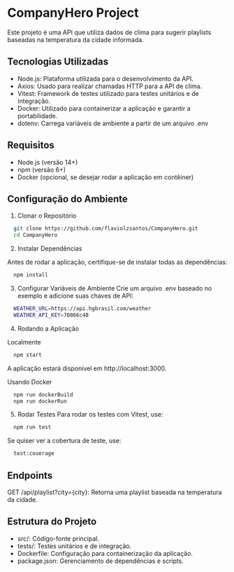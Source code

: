 
# CompanyHero Project

Este projeto é uma API que utiliza dados de clima para sugerir playlists baseadas na temperatura da cidade informada.

## Tecnologias Utilizadas

- Node.js: Plataforma utilizada para o desenvolvimento da API.
- Axios: Usado para realizar chamadas HTTP para a API de clima.
- Vitest: Framework de testes utilizado para testes unitários e de integração.
- Docker: Utilizado para containerizar a aplicação e garantir a portabilidade.
- dotenv: Carrega variáveis de ambiente a partir de um arquivo .env

## Requisitos

- Node.js (versão 14+)
- npm (versão 6+)
- Docker (opcional, se desejar rodar a aplicação em contêiner)


## Configuração do Ambiente

1. Clonar o Repositório

```bash
  git clone https://github.com/flaviolzsantos/CompanyHero.git
  cd CompanyHero
```

2. Instalar Dependências

Antes de rodar a aplicação, certifique-se de instalar todas as dependências:

```bash
  npm install
```

3. Configurar Variáveis de Ambiente
Crie um arquivo .env baseado no exemplo e adicione suas chaves de API:

```bash
  WEATHER_URL=https://api.hgbrasil.com/weather
  WEATHER_API_KEY=70866c48
```

4. Rodando a Aplicação

Localmente
```bash
  npm start
```
A aplicação estará disponível em http://localhost:3000.

Usando Docker
```bash
  npm run dockerBuild
  npm run dockerRun
```

5. Rodar Testes
Para rodar os testes com Vitest, use:
```bash
  npm run test
```

Se quiser ver a cobertura de teste, use:
```bash
  test:coverage
```

## Endpoints

GET /api/playlist?city={city}: Retorna uma playlist baseada na temperatura da cidade.


## Estrutura do Projeto

- src/: Código-fonte principal.
- tests/: Testes unitários e de integração.
- Dockerfile: Configuração para containerização da aplicação.
- package.json: Gerenciamento de dependências e scripts.

